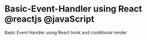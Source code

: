 # Basic-Event-Handler using React @reactjs @javaScript

Basic Event Handler using React hook and conditional render 
